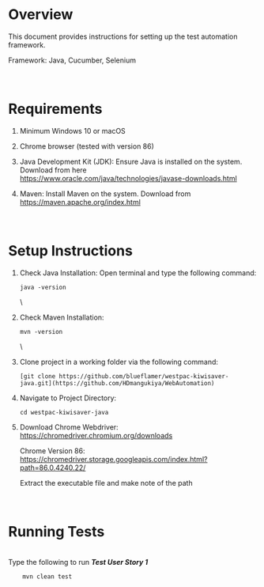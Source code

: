 Overview
======

This document provides instructions for setting up the test automation framework.

Framework: Java, Cucumber, Selenium



\
Requirements
======
    
1. Minimum Windows 10 or macOS 

2. Chrome browser (tested with version 86)
    
3. Java Development Kit (JDK): Ensure Java is installed on the system. Download from here
    \
    https://www.oracle.com/java/technologies/javase-downloads.html

4. Maven: Install Maven on the system. Download from
    \
    https://maven.apache.org/index.html


\
Setup Instructions
======

1. Check Java Installation: Open terminal and type the following command:

    ```console
    java -version
    ```
    \


2. Check Maven Installation:
    ```console
    mvn -version
    ```
    \

3. Clone project in a working folder via the following command:
    ```console
    [git clone https://github.com/blueflamer/westpac-kiwisaver-java.git](https://github.com/HDmangukiya/WebAutomation)
    ```

4. Navigate to Project Directory:
    ```console
    cd westpac-kiwisaver-java
    ```

5. Download Chrome Webdriver: https://chromedriver.chromium.org/downloads

    Chrome Version 86: https://chromedriver.storage.googleapis.com/index.html?path=86.0.4240.22/

    Extract the executable file and make note of the path


\
Running Tests
======

\
Type the following to run **_Test User Story 1_**
```console
    mvn clean test
```



